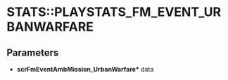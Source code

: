 # STATS::PLAYSTATS_FM_EVENT_URBANWARFARE

## Parameters
* **scrFmEventAmbMission_UrbanWarfare\*** data
